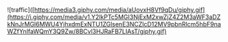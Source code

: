 ![traffic]([https://media3.giphy.com/media/aUovxH8Vf9qDu/giphy.gif](https://i.giphy.com/media/v1.Y2lkPTc5MGI3NjExM2xwZjZ4Z2M3aWF3aDZkNnJrMGl6MWU4YjhxdmExNTU1ZGlsenE3NCZlcD12MV9pbnRlcm5hbF9naWZfYnlfaWQmY3Q9Zw/8BCvl3HJRaFB7LIAsT/giphy.gif)
